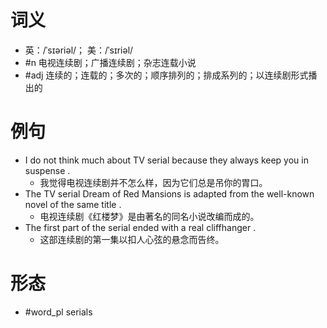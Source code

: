 # 词义
- 英：/ˈsɪəriəl/； 美：/ˈsɪriəl/
- #n 电视连续剧；广播连续剧；杂志连载小说
- #adj 连续的；连载的；多次的；顺序排列的；排成系列的；以连续剧形式播出的
# 例句
- I do not think much about TV serial because they always keep you in suspense .
	- 我觉得电视连续剧并不怎么样，因为它们总是吊你的胃口。
- The TV serial Dream of Red Mansions is adapted from the well-known novel of the same title .
	- 电视连续剧《红楼梦》是由著名的同名小说改编而成的。
- The first part of the serial ended with a real cliffhanger .
	- 这部连续剧的第一集以扣人心弦的悬念而告终。
# 形态
- #word_pl serials
